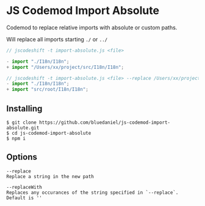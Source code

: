 # JS Codemod Import Absolute

Codemod to replace relative imports with absolute or custom paths.

Will replace all imports starting `./` or `../`

```javascript
// jscodeshift -t import-absolute.js <file>

- import "./I18n/I18n";
+ import "/Users/xx/project/src/I18n/I18n";

// jscodeshift -t import-absolute.js <file> --replace /Users/xx/project/src --replaceWith src/root
- import "./I18n/I18n";
+ import "src/root/I18n/I18n";
```

## Installing

```shell
$ git clone https://github.com/bluedaniel/js-codemod-import-absolute.git
$ cd js-codemod-import-absolute
$ npm i
```

## Options

```
--replace
Replace a string in the new path

--replaceWith
Replaces any occurances of the string specified in `--replace`. Default is ''
```
